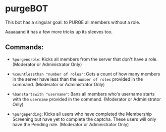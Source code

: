 # purgeBOT

This bot has a singular goal: to PURGE all members without a role. 

Aaaaaand it has a few more tricks up its sleeves too. 

## Commands:

- `%purgenorole`: Kicks all members from the server that don't have a role. (Moderator or Administrator Only)

- `%countlessthan "number of roles"`: Gets a count of how many members in the server have less than the `number of roles` provided in the command. (Moderator or Administrator Only) 

- `%banstartswith "username"`: Bans all members who's username starts with the `username` provided in the command. (Moderator or Administrator Only)

- `%purgepending`: Kicks all users who have completed the Membership Screening but have yet to complete the captcha. These users will only have the Pending role. (Moderator or Administrator Only)
